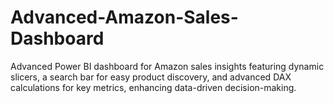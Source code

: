 # Advanced-Amazon-Sales-Dashboard
Advanced Power BI dashboard for Amazon sales insights featuring dynamic slicers, a search bar for easy product discovery, and advanced DAX calculations for key metrics, enhancing data-driven decision-making.
